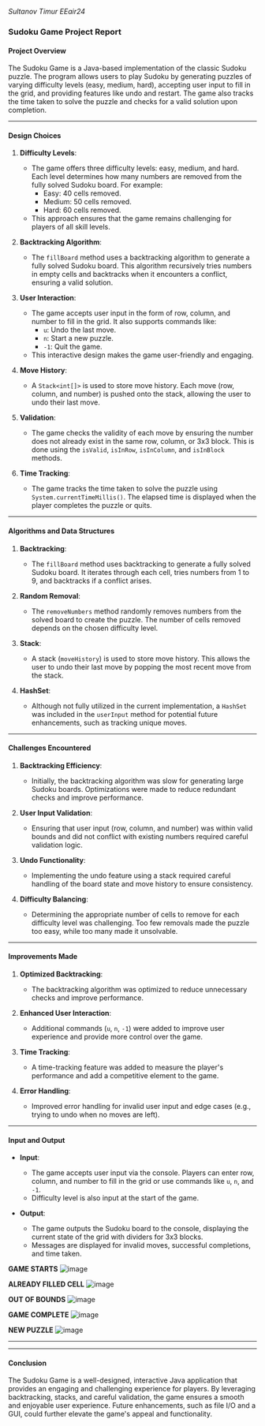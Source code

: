 *Sultanov Timur*   *EEair24*
### Sudoku Game Project Report

#### **Project Overview**
The Sudoku Game is a Java-based implementation of the classic Sudoku puzzle. The program allows users to play Sudoku by generating puzzles of varying difficulty levels (easy, medium, hard), accepting user input to fill in the grid, and providing features like undo and restart. The game also tracks the time taken to solve the puzzle and checks for a valid solution upon completion.

---

#### **Design Choices**
1. **Difficulty Levels**:
   - The game offers three difficulty levels: easy, medium, and hard. Each level determines how many numbers are removed from the fully solved Sudoku board. For example:
     - Easy: 40 cells removed.
     - Medium: 50 cells removed.
     - Hard: 60 cells removed.
   - This approach ensures that the game remains challenging for players of all skill levels.

2. **Backtracking Algorithm**:
   - The `fillBoard` method uses a backtracking algorithm to generate a fully solved Sudoku board. This algorithm recursively tries numbers in empty cells and backtracks when it encounters a conflict, ensuring a valid solution.

3. **User Interaction**:
   - The game accepts user input in the form of row, column, and number to fill in the grid. It also supports commands like:
     - `u`: Undo the last move.
     - `n`: Start a new puzzle.
     - `-1`: Quit the game.
   - This interactive design makes the game user-friendly and engaging.

4. **Move History**:
   - A `Stack<int[]>` is used to store move history. Each move (row, column, and number) is pushed onto the stack, allowing the user to undo their last move.

5. **Validation**:
   - The game checks the validity of each move by ensuring the number does not already exist in the same row, column, or 3x3 block. This is done using the `isValid`, `isInRow`, `isInColumn`, and `isInBlock` methods.

6. **Time Tracking**:
   - The game tracks the time taken to solve the puzzle using `System.currentTimeMillis()`. The elapsed time is displayed when the player completes the puzzle or quits.

---

#### **Algorithms and Data Structures**
1. **Backtracking**:
   - The `fillBoard` method uses backtracking to generate a fully solved Sudoku board. It iterates through each cell, tries numbers from 1 to 9, and backtracks if a conflict arises.

2. **Random Removal**:
   - The `removeNumbers` method randomly removes numbers from the solved board to create the puzzle. The number of cells removed depends on the chosen difficulty level.

3. **Stack**:
   - A stack (`moveHistory`) is used to store move history. This allows the user to undo their last move by popping the most recent move from the stack.

4. **HashSet**:
   - Although not fully utilized in the current implementation, a `HashSet` was included in the `userInput` method for potential future enhancements, such as tracking unique moves.

---

#### **Challenges Encountered**
1. **Backtracking Efficiency**:
   - Initially, the backtracking algorithm was slow for generating large Sudoku boards. Optimizations were made to reduce redundant checks and improve performance.

2. **User Input Validation**:
   - Ensuring that user input (row, column, and number) was within valid bounds and did not conflict with existing numbers required careful validation logic.

3. **Undo Functionality**:
   - Implementing the undo feature using a stack required careful handling of the board state and move history to ensure consistency.

4. **Difficulty Balancing**:
   - Determining the appropriate number of cells to remove for each difficulty level was challenging. Too few removals made the puzzle too easy, while too many made it unsolvable.

---

#### **Improvements Made**
1. **Optimized Backtracking**:
   - The backtracking algorithm was optimized to reduce unnecessary checks and improve performance.

2. **Enhanced User Interaction**:
   - Additional commands (`u`, `n`, `-1`) were added to improve user experience and provide more control over the game.

3. **Time Tracking**:
   - A time-tracking feature was added to measure the player's performance and add a competitive element to the game.

4. **Error Handling**:
   - Improved error handling for invalid user input and edge cases (e.g., trying to undo when no moves are left).

---

#### **Input and Output**
- **Input**:
  - The game accepts user input via the console. Players can enter row, column, and number to fill in the grid or use commands like `u`, `n`, and `-1`.
  - Difficulty level is also input at the start of the game.

- **Output**:
  - The game outputs the Sudoku board to the console, displaying the current state of the grid with dividers for 3x3 blocks.
  - Messages are displayed for invalid moves, successful completions, and time taken.
    


**GAME STARTS**
![image](https://github.com/user-attachments/assets/4833fa35-033a-4fc3-94b8-2b6d3fe0dc06)

**ALREADY FILLED CELL**
![image](https://github.com/user-attachments/assets/3eff28dc-4053-41ba-841e-b313e0569690)

**OUT OF BOUNDS**
![image](https://github.com/user-attachments/assets/bbac8019-07fd-4743-9825-a8146ce7b291)

**GAME COMPLETE**
![image](https://github.com/user-attachments/assets/0698fd4c-c7ef-46fb-816b-a4bb703c4bb9)

**NEW PUZZLE**
![image](https://github.com/user-attachments/assets/357ce893-6243-4389-b308-88e2ccef59ee)


---

---

#### **Conclusion**
The Sudoku Game is a well-designed, interactive Java application that provides an engaging and challenging experience for players. By leveraging backtracking, stacks, and careful validation, the game ensures a smooth and enjoyable user experience. Future enhancements, such as file I/O and a GUI, could further elevate the game's appeal and functionality.
